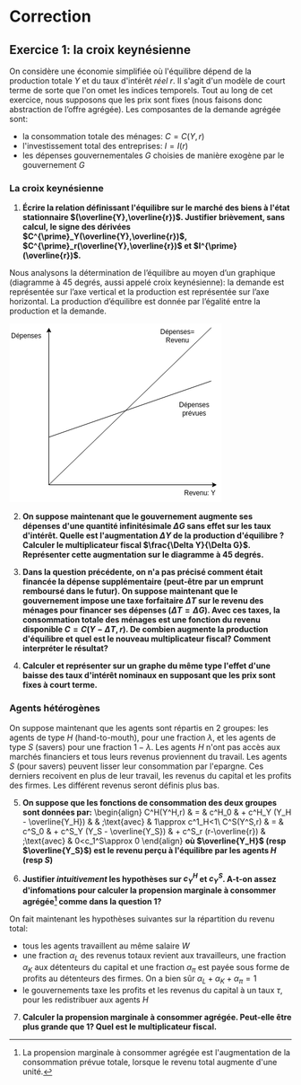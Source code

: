 # Correction

## Exercice 1: la croix keynésienne

On considère une économie simplifiée où l'équilibre dépend de la production totale $Y$ et du taux d'intérêt *réel* $r$. Il s'agit d'un modèle de court terme de sorte que l'on omet les indices temporels. Tout au long de cet exercice, nous supposons que les prix sont fixes (nous faisons donc abstraction de l’offre agrégée). Les composantes de la demande agrégée sont:

- la consommation totale des ménages: $C=C(Y,r)$
- l'investissement total des entreprises: $I=I(r)$
- les dépenses gouvernementales $G$ choisies de manière exogène par le gouvernement $G$

### La croix keynésienne

1. __Écrire la relation définissant l'équilibre sur le marché des biens à l'état stationnaire $(\overline{Y},\overline{r})$. Justifier brièvement, sans calcul, le signe des dérivées $C^{\prime}_Y(\overline{Y},\overline{r})$, $C^{\prime}_r(\overline{Y},\overline{r})$ et $I^{\prime}(\overline{r})$.__

Nous analysons la détermination de l’équilibre au moyen d’un graphique (diagramme à 45 degrés, aussi appelé croix keynésienne): la demande est représentée sur l’axe vertical et la production est représentée sur l’axe horizontal. La production d’équilibre est donnée par l’égalité entre la production et la demande.

![Croix Keynesienne](cross.png)

2. __On suppose maintenant que le gouvernement augmente ses dépenses d'une quantité infinitésimale $\Delta G$ sans effet sur les taux d'intérêt. Quelle est l'augmentation $\Delta Y$ de la production d'équilibre ? Calculer le multiplicateur fiscal $\frac{\Delta Y}{\Delta G}$. Représenter cette augmentation sur le diagramme à 45 degrés.__


3. __Dans la question précédente, on n'a pas précisé comment était financée la dépense supplémentaire (peut-être par un emprunt remboursé dans le futur).  On suppose maintenant que le gouvernement impose une taxe forfaitaire $\Delta T$ sur le revenu des ménages pour financer ses dépenses ($\Delta T=\Delta G$). Avec ces taxes, la consommation totale des ménages est une fonction du revenu disponible $C=C(Y-\Delta T, r)$. De combien augmente la production d'équilibre et quel est le nouveau multiplicateur fiscal? Comment interpréter le résultat?__


4. __Calculer et représenter sur un graphe du même type l'effet d'une baisse des taux d'intérêt nominaux en supposant que les prix sont fixes à court terme.__


### Agents hétérogènes

On suppose maintenant que les agents sont répartis en 2 groupes: les agents de type $H$ (hand-to-mouth), pour une fraction $\lambda$, et les agents de type $S$ (savers) pour une fraction $1-\lambda$. Les agents $H$ n'ont pas accès aux marchés financiers et tous leurs revenus proviennent du travail. Les agents $S$ (pour savers) peuvent lisser leur consommation par l'epargne. Ces derniers recoivent en plus de leur travail, les revenus du capital et les profits des firmes. Les différent revenus seront définis plus bas.

5. __On suppose que les fonctions de consommation des deux groupes sont données par:__
\begin{align}
C^H(Y^H,r) & = & c^H_0 & + c^H_Y (Y_H - \overline{Y_H}) &  & \;\text{avec} & 1\approx c^1_H<1\\
C^S(Y^S,r) & = & c^S_0 & + c^S_Y (Y_S - \overline{Y_S}) & + c^S_r (r-\overline{r}) & \;\text{avec} & 0<c_1^S\approx 0 
\end{align}
__où $\overline{Y_H}$ (resp $\overline{Y_S}$) est le revenu perçu à l'équilibre par les agents $H$ (resp $S$)__


6. __Justifier *intuitivement* les hypothèses sur $c^H_Y$ et $c^S_Y$. A-t-on assez d'infomations pour calculer la propension marginale à consommer agrégée[^propension] comme dans la question 1?__

[^propension]: La propension marginale à consommer agrégée est l'augmentation de la consommation prévue totale, lorsque le revenu total augmente d'une unité.


On fait maintenant les hypothèses suivantes sur la répartition du revenu total:

- tous les agents travaillent au même salaire $W$
- une fraction $\alpha_L$ des revenus totaux revient aux travailleurs, une fraction $\alpha_K$ aux détenteurs du capital et une fraction $\alpha_\pi$ est payée sous forme de profits au détenteurs des firmes. On a bien sûr $\alpha_L + \alpha_K + \alpha_\pi=1$
- le gouvernements taxe les profits et les revenus du capital à un taux $\tau$, pour les redistribuer aux agents $H$

7. __Calculer la propension marginale à consommer agrégée. Peut-elle être plus grande que 1? Quel est le multiplicateur fiscal.__